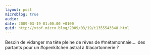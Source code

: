 ```yaml
---
layout: post
microblog: true
audio: 
date: 2009-03-19 01:00:00 +0100
guid: http://xtof.micro.blog/2009/03/19/t1355543348.html
---
```

Besoin de vidanger ma tête pleine de rêves de  #métamonnaie.... des partants pour un #openkitchen astral à #lacartonnerie ?

